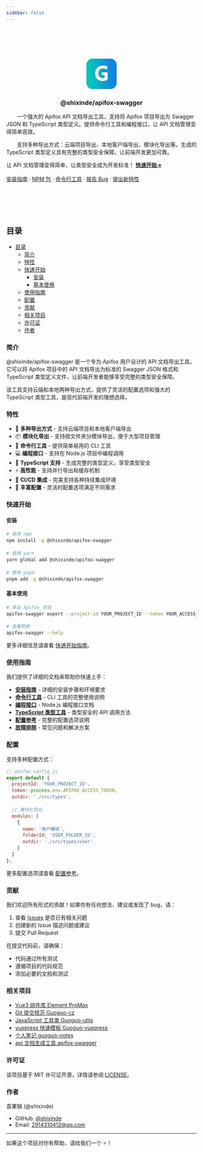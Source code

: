 ```yaml
---
sidebar: false
---
```


<br />
<br />
<br />
<br />

<p align="center">
  <a href="https://github.com/shixinde/apifox-swagger/">
       <img src="./.vuepress/public/logo.png" alt="Logo" width="80" height="80">
  </a>

  <h3 align="center">@shixinde/apifox-swagger</h3>
  <p align="left" style="text-indent:2em">
   一个强大的 Apifox API 文档导出工具，支持将 Apifox 项目导出为 Swagger JSON 和 TypeScript 类型定义。提供命令行工具和编程接口，让 API 文档管理变得简单高效。
 </p>
  <p align="left" style="text-indent:2em">
  支持多种导出方式：云端项目导出、本地客户端导出、模块化导出等。生成的 TypeScript 类型定义具有完整的类型安全保障，让前端开发更加可靠。
 </p>

让 API 文档管理变得简单，让类型安全成为开发标准！
<a href="./quick-start"><strong>快速开始 »</strong></a>
<br />
<br />
<a href="./installation">安装指南</a>
·
<a href="https://www.npmjs.com/package/@shixinde/apifox-swagger">NPM 包</a>
·
<a href="./cli">命令行工具</a>
·
<a href="https://github.com/shixinde/apifox-swagger/issues">报告 Bug</a>
·
<a href="https://github.com/shixinde/apifox-swagger/issues">提出新特性</a>

</p>
<br />
<br />
<br />


<!-- PROJECT LOGO -->
<br />

## 目录

- [目录](#目录)
  - [简介](#简介)
  - [特性](#特性)
  - [快速开始](#快速开始)
    - [安装](#安装)
    - [基本使用](#基本使用)
  - [使用指南](#使用指南)
  - [配置](#配置)
  - [贡献](#贡献)
  - [相关项目](#相关项目)
  - [许可证](#许可证)
  - [作者](#作者)

### 简介

@shixinde/apifox-swagger 是一个专为 Apifox 用户设计的 API 文档导出工具。它可以将 Apifox 项目中的 API 文档导出为标准的 Swagger JSON 格式和 TypeScript 类型定义文件，让前端开发者能够享受完整的类型安全保障。

该工具支持云端和本地两种导出方式，提供了灵活的配置选项和强大的 TypeScript 类型工具，是现代前端开发的理想选择。


### 特性

- 🚀 **多种导出方式** - 支持云端项目和本地客户端导出
- 📦 **模块化导出** - 支持按文件夹分模块导出，便于大型项目管理
- 🔧 **命令行工具** - 提供简单易用的 CLI 工具
- 💻 **编程接口** - 支持在 Node.js 项目中编程调用
- 🎯 **TypeScript 支持** - 生成完整的类型定义，享受类型安全
- ⚡ **高性能** - 支持并行导出和缓存机制
- 🔄 **CI/CD 集成** - 完美支持各种持续集成环境
- 📝 **丰富配置** - 灵活的配置选项满足不同需求

### 快速开始

#### 安装

```bash
# 使用 npm
npm install -g @shixinde/apifox-swagger

# 使用 yarn
yarn global add @shixinde/apifox-swagger

# 使用 pnpm
pnpm add -g @shixinde/apifox-swagger
```

#### 基本使用

```bash
# 导出 Apifox 项目
apifox-swagger export --project-id YOUR_PROJECT_ID --token YOUR_ACCESS_TOKEN

# 查看帮助
apifox-swagger --help
```

更多详细信息请查看 [快速开始指南](./quick-start.md)。

### 使用指南

我们提供了详细的文档来帮助你快速上手：

- **[安装指南](./installation.md)** - 详细的安装步骤和环境要求
- **[命令行工具](./cli.md)** - CLI 工具的完整使用说明
- **[编程接口](./api.md)** - Node.js 编程接口文档
- **[TypeScript 类型工具](./typescript.md)** - 类型安全的 API 调用方法
- **[配置参考](./configuration.md)** - 完整的配置选项说明
- **[故障排除](./troubleshooting.md)** - 常见问题和解决方案

### 配置

支持多种配置方式：

```javascript
// apifox.config.js
export default {
  projectId: 'YOUR_PROJECT_ID',
  token: process.env.APIFOX_ACCESS_TOKEN,
  outdir: './src/types',
  
  // 模块化导出
  modules: [
    {
      name: '用户模块',
      folderId: 'USER_FOLDER_ID',
      outdir: './src/types/user'
    }
  ]
};
```

更多配置选项请查看 [配置参考](./configuration.md)。



### 贡献

我们欢迎所有形式的贡献！如果你有任何想法、建议或发现了 bug，请：

1. 查看 [Issues](https://github.com/shixinde/apifox-swagger/issues) 是否已有相关问题
2. 创建新的 Issue 描述问题或建议
3. 提交 Pull Request

在提交代码前，请确保：
- 代码通过所有测试
- 遵循项目的代码规范
- 添加必要的文档和测试

### 相关项目

- [Vue3 组件库 Element ProMax](https://shixindea.github.io/element-promax-docs/en-US/)
- [Git 提交规范 Guoguo-cz](https://www.npmjs.com/package/@shixinde/guoguo-cz)
- [JavaScript 工具类 Guoguo-utils](https://shixindea.github.io/shixinde-apifox-swagger/)
- [vuepress 快速模板 Guoguo-vuepress](https://www.npmjs.com/package/@shixinde/vuepress-theme-init)
- [个人笔记 guoguo-notes](https://www.npmjs.com/package/@shixinde/vuepress-theme-init)
- [api 文档生成工具 apifox-swagger](https://www.npmjs.com/package/@shixinde/apifox-swagger)


### 许可证

该项目基于 MIT 许可证开源，详情请参阅 [LICENSE](https://github.com/shixinde/apifox-swagger/blob/main/LICENSE)。

### 作者

袁果锅 (@shixinde)

- GitHub: [@shixinde](https://github.com/shixinde)
- Email: 2914310412@qq.com

---

如果这个项目对你有帮助，请给我们一个 ⭐️！
